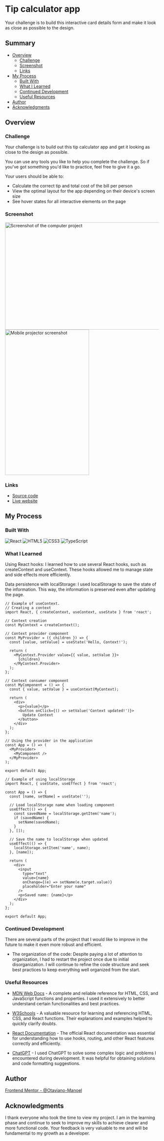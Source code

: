 # Tip calculator app

Your challenge is to build this interactive card details form and make it look as close as possible to the design.

## Summary

- [Overview](#overview)
  - [Challenge](#challenge)
  - [Screenshot](#screenshot)
  - [Links](#links)
- [My Process](#my-process)
  - [Built With](#built-with)
  - [What I Learned](#what-i-learned)
  - [Continued Development](#continued-development)
  - [Useful Resources](#useful-resources)
- [Author](#author)
- [Acknowledgments](#acknowledgments)

## Overview

### Challenge

Your challenge is to build out this tip calculator app and get it looking as close to the design as possible.

You can use any tools you like to help you complete the challenge. So if you've got something you'd like to practice, feel free to give it a go.

Your users should be able to:

- Calculate the correct tip and total cost of the bill per person
- View the optimal layout for the app depending on their device's screen size
- See hover states for all interactive elements on the page

### Screenshot

<img src="./src/images/display-desktop.png" alt="Screenshot of the computer project" width="700" height="350">
<img src="./src/images/display-mobile.png" alt="Mobile projector screenshot" width="275" height="475">

### Links

- [Source code](https://github.com/Otaviano-Manoel/tip_calculator_app)
- [Live website](https://otaviano-manoel.github.io/tip_calculator_app/)

## My Process

### Built With

![React](https://img.shields.io/badge/-ReactJs-61DAFB?logo=react&logoColor=white&style=for-the-badge)
![HTML5](https://img.shields.io/badge/-HTML5-E34F26?logo=html5&logoColor=white&style=for-the-badge)
![CSS3](https://img.shields.io/badge/-CSS3-1572B6?logo=css3&logoColor=white&style=for-the-badge)
![TypeScript](https://img.shields.io/badge/-TypeScript-007ACC?logo=typescript&logoColor=white&style=for-the-badge)

### What I Learned

Using React hooks: I learned how to use several React hooks, such as createContext and useContext. These hooks allowed me to manage state and side effects more efficiently.

Data persistence with localStorage: I used localStorage to save the state of the information. This way, the information is preserved even after updating the page.

```tsx
// Example of useContext.
// Creating a context
import React, { createContext, useContext, useState } from 'react';

// Context creation
const MyContext = createContext();

// Context provider component
const MyProvider = ({ children }) => {
  const [value, setValue] = useState('Hello, Context!');

  return (
    <MyContext.Provider value={{ value, setValue }}>
      {children}
    </MyContext.Provider>
  );
};

// Context consumer component
const MyComponent = () => {
  const { value, setValue } = useContext(MyContext);

  return (
    <div>
      <p>{value}</p>
      <button onClick={() => setValue('Context updated!')}>
        Update Context
      </button>
    </div>
  );
};

// Using the provider in the application
const App = () => (
  <MyProvider>
    <MyComponent />
  </MyProvider>
);

export default App;
```

```tsx
// Example of using localStorage
import React, { useState, useEffect } from 'react';

const App = () => {
  const [name, setName] = useState('');

  // Load localStorage name when loading component
  useEffect(() => {
    const savedName = localStorage.getItem('name');
    if (savedName) {
      setName(savedName);
    }
  }, []);

  // Save the name to localStorage when updated
  useEffect(() => {
    localStorage.setItem('name', name);
  }, [name]);

  return (
    <div>
      <input
        type="text"
        value={name}
        onChange={(e) => setName(e.target.value)}
        placeholder="Enter your name"
      />
      <p>Saved name: {name}</p>
    </div>
  );
};

export default App;
```

### Continued Development

There are several parts of the project that I would like to improve in the future to make it even more robust and efficient.

- The organization of the code: Despite paying a lot of attention to organization, I had to restart the project once due to initial disorganization. I will continue to refine the code structure and seek best practices to keep everything well organized from the start.

### Useful Resources

- [MDN Web Docs](https://developer.mozilla.org/) - A complete and reliable reference for HTML, CSS, and JavaScript functions and properties. I used it extensively to better understand certain functionalities and best practices.

- [W3Schools](https://www.w3schools.com/) - A valuable resource for learning and referencing HTML, CSS, and React functions. Their explanations and examples helped to quickly clarify doubts.

- [React Documentation](https://reactjs.org/docs/getting-started.html) - The official React documentation was essential for understanding how to use hooks, routing, and other React features correctly and efficiently.

- [ChatGPT](https://www.openai.com/chatgpt) - I used ChatGPT to solve some complex logic and problems I encountered during development. It was helpful for obtaining solutions and code formatting suggestions.

## Author

[Frontend Mentor - @Otaviano-Manoel](https://www.frontendmentor.io/profile/Otaviano-Manoel)

## Acknowledgments

I thank everyone who took the time to view my project. I am in the learning phase and continue to seek to improve my skills to achieve clearer and more functional code. Your feedback is very valuable to me and will be fundamental to my growth as a developer.
